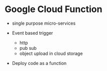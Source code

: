 
# Google Cloud Function

  - single purpose micro-services

  - Event based trigger
    * http
    * pub sub
    * object upload in cloud storage

  - Deploy code as a function
